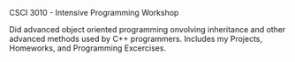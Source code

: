  CSCI 3010 - Intensive Programming Workshop
 
 Did advanced object oriented programming onvolving inheritance and other advanced methods used by C++ programmers. Includes my Projects, Homeworks, and Programming Excercises.
